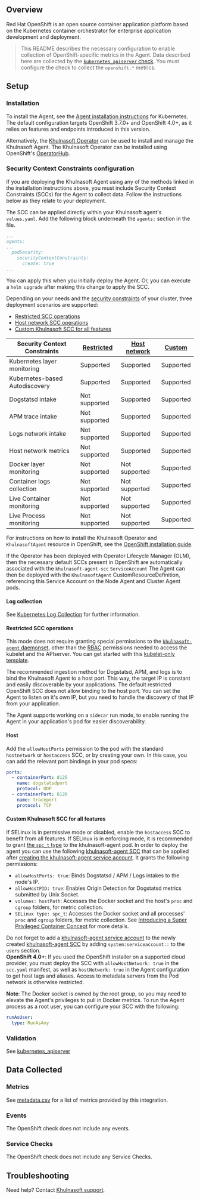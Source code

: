 ## Overview

Red Hat OpenShift is an open source container application platform based on the Kubernetes container orchestrator for enterprise application development and deployment.

> This README describes the necessary configuration to enable collection of OpenShift-specific metrics in the Agent. Data described here are collected by the [`kubernetes_apiserver` check][1]. You must configure the check to collect the `openshift.*` metrics.

## Setup

### Installation

To install the Agent, see the [Agent installation instructions][2] for Kubernetes. The default configuration targets OpenShift 3.7.0+ and OpenShift 4.0+, as it relies on features and endpoints introduced in this version.

Alternatively, the [Khulnasoft Operator][3] can be used to install and manage the Khulnasoft Agent. The Khulnasoft Operator can be installed using OpenShift's [OperatorHub][4].

### Security Context Constraints configuration


If you are deploying the Khulnasoft Agent using any of the methods linked in the installation instructions above, you must include Security Context Constraints (SCCs) for the Agent to collect data. Follow the instructions below as they relate to your deployment.

<!-- xxx tabs xxx -->
<!-- xxx tab "Helm" xxx -->

The SCC can be applied directly within your Khulnasoft agent's `values.yaml`. Add the following block underneath the `agents:` section in the file. 

```yaml
...
agents:
...
  podSecurity:
    securityContextConstraints:
      create: true
...
```

You can apply this when you initially deploy the Agent. Or, you can execute a `helm upgrade` after making this change to apply the SCC. 

<!-- xxz tab xxx -->
<!-- xxx tab "Daemonset" xxx -->

Depending on your needs and the [security constraints][5] of your cluster, three deployment scenarios are supported:

- [Restricted SCC operations](#restricted-scc-operations)
- [Host network SCC operations](#host)
- [Custom Khulnasoft SCC for all features](#custom-khulnasoft-scc-for-all-features)

| Security Context Constraints   | [Restricted](#restricted-scc-operations) | [Host network](#host) | [Custom](#custom-khulnasoft-scc-for-all-features) |
|--------------------------------|------------------------------------------|-----------------------|------------------------------------------------|
| Kubernetes layer monitoring    | Supported                                | Supported             | Supported                                             |
| Kubernetes-based Autodiscovery | Supported                                | Supported             | Supported                                             |
| Dogstatsd intake               | Not supported                            | Supported             | Supported                                             |
| APM trace intake               | Not supported                            | Supported             | Supported                                             |
| Logs network intake            | Not supported                            | Supported             | Supported                                             |
| Host network metrics           | Not supported                            | Supported             | Supported                                             |
| Docker layer monitoring        | Not supported                            | Not supported         | Supported                                             |
| Container logs collection      | Not supported                            | Not supported         | Supported                                             |
| Live Container monitoring      | Not supported                            | Not supported         | Supported                                             |
| Live Process monitoring        | Not supported                            | Not supported         | Supported                                             |


<!-- xxz tab xxx -->
<!-- xxx tab "Operator" xxx -->

For instructions on how to install the Khulnasoft Operator and `KhulnasoftAgent` resource in OpenShift, see the [OpenShift installation guide][6].

If the Operator has been deployed with Operator Lifecycle Manager (OLM), then the necessary default SCCs present in OpenShift are automatically associated with the `khulnasoft-agent-scc` `ServiceAccount` The Agent can then be deployed with the `KhulnasoftAgent` CustomResourceDefinition, referencing this Service Account on the Node Agent and Cluster Agent pods.

<!-- xxz tab xxx -->
<!-- xxz tabs xxx --> 

#### Log collection

See [Kubernetes Log Collection][7] for further information.

#### Restricted SCC operations

This mode does not require granting special permissions to the [`khulnasoft-agent` daemonset][8], other than the [RBAC][9] permissions needed to access the kubelet and the APIserver. You can get started with this [kubelet-only template][10].

The recommended ingestion method for Dogstatsd, APM, and logs is to bind the Khulnasoft Agent to a host port. This way, the target IP is constant and easily discoverable by your applications. The default restricted OpenShift SCC does not allow binding to the host port. You can set the Agent to listen on it's own IP, but you need to handle the discovery of that IP from your application.

The Agent supports working on a `sidecar` run mode, to enable running the Agent in your application's pod for easier discoverability.

#### Host

Add the `allowHostPorts` permission to the pod with the standard `hostnetwork` or `hostaccess` SCC, or by creating your own. In this case, you can add the relevant port bindings in your pod specs:

```yaml
ports:
  - containerPort: 8125
    name: dogstatsdport
    protocol: UDP
  - containerPort: 8126
    name: traceport
    protocol: TCP
```

#### Custom Khulnasoft SCC for all features

If SELinux is in permissive mode or disabled, enable the `hostaccess` SCC to benefit from all features.
If SELinux is in enforcing mode, it is recommended to grant [the `spc_t` type][11] to the khulnasoft-agent pod. In order to deploy the agent you can use the following [khulnasoft-agent SCC][12] that can be applied after [creating the khulnasoft-agent service account][9]. It grants the following permissions:

- `allowHostPorts: true`: Binds Dogstatsd / APM / Logs intakes to the node's IP.
- `allowHostPID: true`: Enables Origin Detection for Dogstatsd metrics submitted by Unix Socket.
- `volumes: hostPath`: Accesses the Docker socket and the host's `proc` and `cgroup` folders, for metric collection.
- `SELinux type: spc_t`: Accesses the Docker socket and all processes' `proc` and `cgroup` folders, for metric collection. See [Introducing a Super Privileged Container Concept][11] for more details.

<div class="alert alert-info">
Do not forget to add a <a href="https://docs.khulnasoft.com/agent/kubernetes/daemonset_setup/?tab=k8sfile#configure-rbac-permissions">khulnasoft-agent service account</a> to the newly created <a href="https://github.com/KhulnaSoft/khulnasoft-agent/blob/master/Dockerfiles/manifests/openshift/scc.yaml">khulnasoft-agent SCC</a> by adding <code>system:serviceaccount:<khulnasoft-agent namespace>:<khulnasoft-agent service account name></code> to the <code>users</code> section.
</div>

<div class="alert alert-warning">
<b>OpenShift 4.0+</b>: If you used the OpenShift installer on a supported cloud provider, you must deploy the SCC with <code>allowHostNetwork: true</code> in the <code>scc.yaml</code> manifest, as well as <code>hostNetwork: true</code> in the Agent configuration to get host tags and aliases. Access to metadata servers from the Pod network is otherwise restricted.
</div>

**Note**: The Docker socket is owned by the root group, so you may need to elevate the Agent's privileges to pull in Docker metrics. To run the Agent process as a root user, you can configure your SCC with the following:

```yaml
runAsUser:
  type: RunAsAny
```

### Validation

See [kubernetes_apiserver][1]

## Data Collected

### Metrics

See [metadata.csv][13] for a list of metrics provided by this integration.

### Events

The OpenShift check does not include any events.

### Service Checks

The OpenShift check does not include any Service Checks.

## Troubleshooting

Need help? Contact [Khulnasoft support][14].

[1]: https://github.com/KhulnaSoft/khulnasoft-agent/blob/master/cmd/agent/dist/conf.d/kubernetes_apiserver.d/conf.yaml.example
[2]: https://docs.khulnasoft.com/agent/kubernetes/
[3]: https://github.com/KhulnaSoft/khulnasoft-operator/
[4]: https://docs.openshift.com/container-platform/4.10/operators/understanding/olm-understanding-operatorhub.html
[5]: https://docs.openshift.com/enterprise/3.0/admin_guide/manage_scc.html
[6]: https://github.com/KhulnaSoft/khulnasoft-operator/blob/main/docs/install-openshift.md
[7]: https://docs.khulnasoft.com/agent/kubernetes/log/?tab=daemonset
[8]: https://docs.khulnasoft.com/agent/kubernetes/daemonset_setup/
[9]: https://docs.khulnasoft.com/agent/kubernetes/daemonset_setup/?tab=k8sfile#configure-rbac-permissions
[10]: https://github.com/KhulnaSoft/khulnasoft-agent/blob/master/Dockerfiles/manifests/agent-kubelet-only.yaml
[11]: https://developers.redhat.com/blog/2014/11/06/introducing-a-super-privileged-container-concept
[12]: https://github.com/KhulnaSoft/khulnasoft-agent/blob/master/Dockerfiles/manifests/openshift/scc.yaml
[13]: https://github.com/KhulnaSoft/integrations-core/blob/master/openshift/metadata.csv
[14]: https://docs.khulnasoft.com/help/
